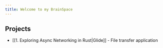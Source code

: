 ```yaml
---
title: Welcome to my BrainSpace
---
```

## Projects
- [[1. Exploring Async Networking in Rust|Glide]] - File transfer application